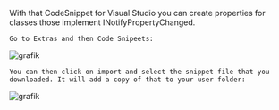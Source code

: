 With that CodeSnippet for Visual Studio you can create properties for classes those implement INotifyPropertyChanged. 





`Go to Extras and then Code Snipeets:`


![grafik](https://github.com/denizmaral/VisualStudio_Snippets/assets/55183821/f94e3c96-8f97-45e9-8aba-1fb8172f372e)


`You can then click on import and select the snippet file that you downloaded. It will add a copy of that to your user folder:`


![grafik](https://github.com/denizmaral/VisualStudio_Snippets/assets/55183821/4abd601a-54db-4c8d-bd31-82a11156a40b)
